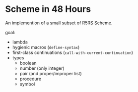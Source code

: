 # Scheme in 48 Hours

An implemention of a small subset of R5RS Scheme.

goal:

- lambda
- hygienic macros (`define-syntax`)
- first-class continuations (`call-with-current-continuation`)
- types
  - boolean
  - number (only integer)
  - pair (and proper/improper list)
  - procedure
  - symbol
